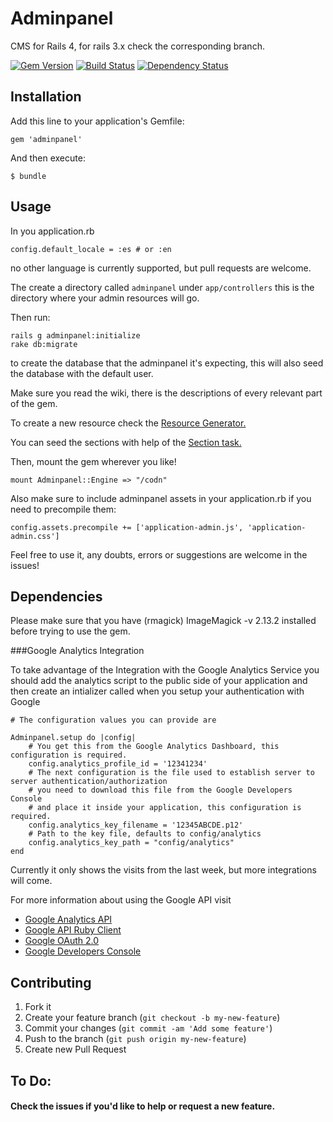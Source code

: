# Adminpanel

CMS for Rails 4, for rails 3.x check the corresponding branch.

[![Gem Version](https://badge.fury.io/rb/adminpanel.svg)](http://badge.fury.io/rb/adminpanel)
[![Build Status](https://travis-ci.org/joseramonc/adminpanel.svg?branch=master)](https://travis-ci.org/joseramonc/adminpanel)
[![Dependency Status](https://gemnasium.com/joseramonc/adminpanel.svg)](https://gemnasium.com/joseramonc/adminpanel)

## Installation

Add this line to your application's Gemfile:

    gem 'adminpanel'

And then execute:

    $ bundle

## Usage

In you application.rb

    config.default_locale = :es # or :en

no other language is currently supported, but pull requests are welcome.

The create a directory called `adminpanel` under `app/controllers` this is the directory where your admin resources will go.

Then run:

    rails g adminpanel:initialize
    rake db:migrate
to create the database that the adminpanel it's expecting, this will also seed the database with the default user.

Make sure you read the wiki, there is the descriptions of every relevant part of the gem.

To create a new resource check the [Resource Generator.](https://github.com/joseramonc/adminpanel/wiki/Geneartor-adminpanel:resource)

You can seed the sections with help of the [Section task.](https://github.com/joseramonc/adminpanel/wiki/Rake-task-adminpanel:section)

Then, mount the gem wherever you like!

    mount Adminpanel::Engine => "/codn"

Also make sure to include adminpanel assets in your application.rb if you need to precompile them:

    config.assets.precompile += ['application-admin.js', 'application-admin.css']
Feel free to use it, any doubts, errors or suggestions are welcome in the issues!

## Dependencies

Please make sure that you have (rmagick) ImageMagick -v 2.13.2 installed before trying to use the gem.

###Google Analytics Integration

To take advantage of the Integration with the Google Analytics Service you should add the analytics script to the public side of your application and then create an intializer called when you setup your authentication with Google

	# The configuration values you can provide are

	Adminpanel.setup do |config|
		# You get this from the Google Analytics Dashboard, this configuration is required.
		config.analytics_profile_id = '12341234'
		# The next configuration is the file used to establish server to server authentication/authorization
		# you need to download this file from the Google Developers Console
		# and place it inside your application, this configuration is required.
		config.analytics_key_filename = '12345ABCDE.p12'
		# Path to the key file, defaults to config/analytics
  		config.analytics_key_path = "config/analytics"
	end

Currently it only shows the visits from the last week, but more integrations will come.

For more information about using the Google API visit
* [Google Analytics API](https://developers.google.com/analytics/devguides/reporting/core/v3/)
* [Google API Ruby Client](https://github.com/google/google-api-ruby-client)
* [Google OAuth 2.0](https://developers.google.com/accounts/docs/OAuth2)
* [Google Developers Console](https://cloud.google.com/console)

## Contributing

1. Fork it
2. Create your feature branch (`git checkout -b my-new-feature`)
3. Commit your changes (`git commit -am 'Add some feature'`)
4. Push to the branch (`git push origin my-new-feature`)
5. Create new Pull Request

## To Do:

#### Check the issues if you'd like to help or request a new feature.
